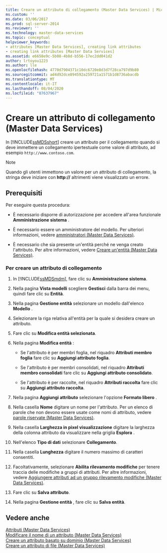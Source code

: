 ```yaml
---
title: Creare un attributo di collegamento (Master Data Services) | Microsoft Docs
ms.custom: ''
ms.date: 03/06/2017
ms.prod: sql-server-2014
ms.reviewer: ''
ms.technology: master-data-services
ms.topic: conceptual
helpviewer_keywords:
- attributes [Master Data Services], creating link attributes
- creating link attributes [Master Data Services]
ms.assetid: e6658e9c-5b08-4b8d-b556-17ec2dd041d2
author: lrtoyou1223
ms.author: lle
ms.openlocfilehash: 4770d7904371c10dc6720e8d3d7f28ca797d9b80
ms.sourcegitcommit: ad4d92dce894592a259721a1571b1d8736abacdb
ms.translationtype: MT
ms.contentlocale: it-IT
ms.lasthandoff: 08/04/2020
ms.locfileid: "87637967"
---
```

# <a name="create-a-link-attribute-master-data-services"></a>Creare un attributo di collegamento (Master Data Services)
  In [!INCLUDE[ssMDSshort](../includes/ssmdsshort-md.md)] creare un attributo per il collegamento quando si deve immettere un collegamento ipertestuale come valore di attributo, ad esempio `http://www.contoso.com`.  
  
> [!NOTE]  
>  Quando gli utenti immettono un valore per un attributo di collegamento, la stringa deve iniziare con **http://** altrimenti viene visualizzato un errore.  
  
## <a name="prerequisites"></a>Prerequisiti  
 Per eseguire questa procedura:  
  
-   È necessario disporre di autorizzazione per accedere all'area funzionale **Amministrazione sistema** .  
  
-   È necessario essere un amministratore del modello. Per ulteriori informazioni, vedere [amministratori &#40;Master Data Services&#41;](administrators-master-data-services.md).  
  
-   È necessario che sia presente un'entità perché ne venga creato l'attributo. Per altre informazioni, vedere [Creare un'entità &#40;Master Data Services&#41;](../../2014/master-data-services/create-an-entity-master-data-services.md).  
  
### <a name="to-create-a-link-attribute"></a>Per creare un attributo di collegamento  
  
1.  In [!INCLUDE[ssMDSmdm](../includes/ssmdsmdm-md.md)], fare clic su **Amministrazione sistema**.  
  
2.  Nella pagina **Vista modelli** scegliere **Gestisci** dalla barra dei menu, quindi fare clic su **Entità**.  
  
3.  Nella pagina **Gestione entità** selezionare un modello dall'elenco **Modello** .  
  
4.  Selezionare la riga relativa all'entità per la quale si desidera creare un attributo.  
  
5.  Fare clic su **Modifica entità selezionata**.  
  
6.  Nella pagina **Modifica entità** :  
  
    -   Se l'attributo è per membri foglia, nel riquadro **Attributi membro foglia** fare clic su **Aggiungi attributo foglia**.  
  
    -   Se l'attributo è per membri consolidati, nel riquadro **Attributi membro consolidati** fare clic su **Aggiungi attributo consolidato**.  
  
    -   Se l'attributo è per raccolte, nel riquadro **Attributi raccolta** fare clic su **Aggiungi attributo raccolta**.  
  
7.  Nella pagina **Aggiungi attributo** selezionare l'opzione **Formato libero** .  
  
8.  Nella casella **Nome** digitare un nome per l'attributo. Per un elenco di parole che non devono essere usate come nomi di attributo, vedere [parole riservate &#40;Master Data Services&#41;](../../2014/master-data-services/reserved-words-master-data-services.md).  
  
9. Nella casella **Larghezza in pixel visualizzazione** digitare la larghezza della colonna attributo da visualizzare nella griglia **Esplora** .  
  
10. Nell'elenco **Tipo di dati** selezionare **Collegamento**.  
  
11. Nella casella **Lunghezza** digitare il numero massimo di caratteri consentiti.  
  
12. Facoltativamente, selezionare **Abilita rilevamento modifiche** per tenere traccia delle modifiche a gruppi di attributi. Per altre informazioni, vedere [Aggiungere attributi ad un gruppo rilevamento modifiche &#40;Master Data Services&#41;](../../2014/master-data-services/add-attributes-to-a-change-tracking-group-master-data-services.md).  
  
13. Fare clic su **Salva attributo**.  
  
14. Nella pagina **Gestione entità** , fare clic su **Salva entità**.  
  
## <a name="see-also"></a>Vedere anche  
 [Attributi &#40;Master Data Services&#41;](../../2014/master-data-services/attributes-master-data-services.md)   
 [Modificare il nome di un attributo &#40;Master Data Services&#41;](change-an-attribute-name-and-data-type-master-data-services.md)   
 [Creare un attributo basato su dominio &#40;Master Data Services&#41;](../../2014/master-data-services/create-a-domain-based-attribute-master-data-services.md)   
 [Creare un attributo di file &#40;Master Data Services&#41;](../../2014/master-data-services/create-a-file-attribute-master-data-services.md)  
  
  
